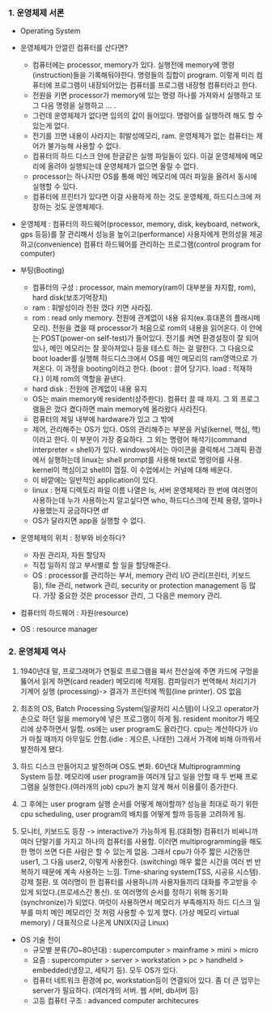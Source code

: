 ### 1.  운영체제 서론

- Operating System



- 운영체제가 안깔린 컴퓨터를 산다면?
  - 컴퓨터에는 processor, memory가 있다. 실행전에 memory에 명령(instruction)들을 기록해둬야한다. 명령들의 집합이 program. 이렇게 미리 컴퓨터에 프로그램이 내장되어있는 컴퓨터를 프로그램 내장형 컴퓨터라고 한다.
  - 전원을 키면 processor가 memory에 있는 명령 하나를 가져와서 실행하고 또 그 다음 명령을 실행하고 ... .
  - 그런데 운영체제가 없다면 임의의 값이 들어있다. 명령어를 실행하려 해도 할 수 있는게 없다. 
  - 전기를 끄면 내용이 사라지는 휘발성메모리, ram. 운영체제가 없는 컴퓨터는 제어가 불가능해 사용할 수 없다.
  - 컴퓨터의 하드 디스크 안에 한글같은 실행 파일들이 있다. 이걸 운영체제에 메모리에 올려야 실행되는데 운영체제가 없으면 올릴 수 없다.
  -  processor는 하나지만 OS를 통해 메인 메모리에 여러 파일을 올려서 동시에 실행할 수 있다.
  - 컴퓨터에 프린터가 있다면 이걸 사용하게 하는 것도 운영체제, 하드디스크에 저장하는 것도 운영체제다.



- 운영체제 : 컴퓨터의 하드웨어(processor, memory, disk, keyboard, network, gps 등등)를 잘 관리해서 성능을 높이고(performance) 사용자에게 편의성을 제공하고(convenience) 컴퓨터 하드웨어를 관리하는 프로그램(control program for computer)



- 부팅(Booting)
  - 컴퓨터의 구성 : processor, main memory(ram이 대부분을 차지함, rom), hard disk(보조기억장치)
  - ram : 휘발성이라 전원 껐다 키면 사라짐. 
  - rom : read only memory. 전원에 관계없이 내용 유지(ex.휴대폰의 플래시메모리). 전원을 켰을 때 processor가 처음으로 rom의 내용을 읽어온다. 이 안에는 POST(power-on self-test)가 들어있다. 전기를 켜면 환경설정이 잘 되어있나, 메인 메모리는 잘 꽂아져있나 등을 테스트 하는 걸 말한다. 그 다음으로 boot loader를 실행해 하드디스크에서 OS를 메인 메모리의 ram영역으로 가져온다. 이 과정을 booting이라고 한다. (boot : 끌어 당기다. load : 적재하다.) 이제 rom의 역할을 끝낸다.
  - hard disk : 전원에 관계없이 내용 유지
  - OS는 main memory에 resident(상주한다). 컴퓨터 끌 때 까지. 그 외 프로그램들은 껐다 켰다하면 main memory에 올라왔다 사라진다.
  - 컴퓨터의 제일 내부에 hardware가 있고 그 밖에
  - 제어, 관리해주는 OS가 있다. OS의 관리해주는 부분을 커널(kernel, 핵심, 핵)이라고 한다. 이 부분이 가장 중요하다. 그 외는 명령어 해석기(command interpreter = shell)가 있다. windows에서는 아이콘을 클릭해서 그래픽 환경에서 실행하는데 linux는 shell prompt를 사용해 text로 명령어를 사용. kernel이 핵심이고 shell이 껍질. 이 수업에서는 커널에 대해 배운다.
  - 이 바깥에는 일반적인 application이 있다.
  - linux : 현재 디렉토리 파일 이름 나열은 ls, 서버 운영체제라 한 번에 여러명이 사용하는데 누가 사용하는지 알고싶다면 who, 하드디스크에 전체 용량, 얼마나 사용했는지 궁금하다면 df
  - OS가 달라지면 app을 실행할 수 없다.



- 운영체제의 위치 : 정부와 비슷하다?
  - 자원 관리자, 자원 할당자
  - 직접 일하지 않고 부서별로 할 일을 할당해준다.
  - OS : processor를 관리하는 부서, memory 관리 I/O  관리(프린터, 키보드 등), file 관리, network 관리, security or protection management 등 많다. 가장 중요한 것은 processor 관리, 그 다음은 memory 관리.



- 컴퓨터의 하드웨어 : 자원(resource)
- OS : resource manager



### 2. 운영체제 역사

1. 1940년대 말, 프로그래머가 연필로 프로그램을 짜서 전산실에 주면 카드에 구멍을 뚫어서 읽게 하면(card reader) 메모리에 적재됨. 컴파일러가 번역해서 처리기가 기계어 실행 (processing)-> 결과가 프린터에 찍힘(line printer). OS 없음

2. 최초의 OS, Batch Processing System(일괄처리 시스템)이 나오고 operator가 손으로 하던 일을 memory에 넣은 프로그램이 하게 됨. resident monitor가 메모리에 상주하면서 일함. os에는 user program도 올라간다. cpu는 계산하다가 i/o가 마칠 때까지 아무일도 안함.(idle : 게으른, 나태한) 그래서 가격에 비해 아까워서 발전하게 됐다.

3. 하드 디스크 만들어지고 발전하며 OS도 변화. 60년대 Multiprogramming System 등장. 메모리에 user program을 여러개 담고 일을 안할 때 두 번째 프로그램을 실행한다.(여러개의 job) cpu가 놀지 않게 해서 이용률이 증가한다. 

4. 그 후에는 user program 실행 순서를 어떻게 해야할까? 성능을 최대로 하기 위한 cpu scheduling, user program의 배치를 어떻게 할까 등등을 고려하게 됨.

5. 모니터, 키보드도 등장 -> interactive가 가능하게 됨.(대화형) 컴퓨터가 비싸니까 여러 단말기를 가지고 하나의 컴퓨터를 사용함. 이러면 multiprogramming을 해도 한 명이 쓰면 다른 사람은 할 수 있는게 없음. 그래서 cpu가 아주 짧은 시간동안 user1, 그 다음 user2, 이렇게 사용한다. (switching) 매우 짧은 시간을 여러 번 반복하기 때문에 계속 사용하는 느낌. Time-sharing system(TSS, 시공유 시스템). 강제 절환. 또 여러명이 한 컴퓨터를 사용하니까 사용자들끼리 대화를 주고받을 수 있게 되었다.(프로세스간 통신). 또 여러명의 순서를 정하기 위해 동기화(synchronize)가 되었다. 여럿이 사용하면서 메모리가 부족해지자 하드 디스크 일부를 마치 메인 메모리인 것 처럼 사용할 수 있게 했다. (가상 메모리 virtual memory) / 대표적으로 나온게 UNIX(지금 Linux)



- OS 기술 천이
  - 규모별 분류(70~80년대) : supercomputer > mainframe > mini > micro
  - 요즘 : supercomputer > server > workstation > pc > handheld > embedded(냉장고, 세탁기 등). 모두 OS가 있다.
  - 컴퓨터 네트워크 환경에 pc, workstation등이 연결되어 있다. 좀 더 큰 업무는 server가 필요하다. (여러개의 서버. 웹 서버, db서버 등)
  - 고등 컴퓨터 구조 : advanced computer architecures

